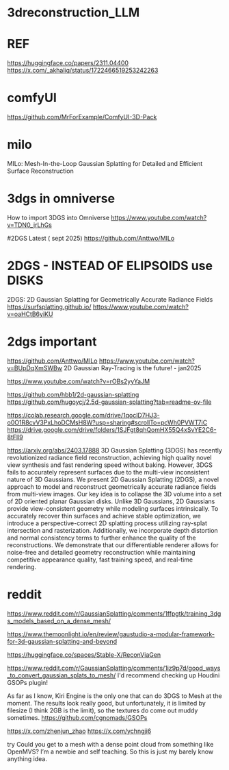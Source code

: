 # 3dreconstruction_LLM

# REF
https://huggingface.co/papers/2311.04400
https://x.com/_akhaliq/status/1722466519253242263


# comfyUI
https://github.com/MrForExample/ComfyUI-3D-Pack

# milo
MILo: Mesh-In-the-Loop Gaussian Splatting for Detailed and Efficient Surface Reconstruction

# 3dgs in omniverse
How to import 3DGS into Omniverse
https://www.youtube.com/watch?v=TDN0_jrLhGs

#2DGS Latest ( sept 2025)
https://github.com/Anttwo/MILo

# 2DGS - INSTEAD OF ELIPSOIDS use DISKS
2DGS: 2D Gaussian Splatting for Geometrically Accurate Radiance Fields
https://surfsplatting.github.io/
https://www.youtube.com/watch?v=oaHCtB6yiKU

# 2dgs important
https://github.com/Anttwo/MILo
https://www.youtube.com/watch?v=BUpDqXmSWBw
2D Gaussian Ray-Tracing is the future! - jan2025

https://www.youtube.com/watch?v=rOBs2yyYaJM

https://github.com/hbb1/2d-gaussian-splatting
https://github.com/hugoycj/2.5d-gaussian-splatting?tab=readme-ov-file

https://colab.research.google.com/drive/1qoclD7HJ3-o0O1R8cvV3PxLhoDCMsH8W?usp=sharing#scrollTo=pcWh0PVWT7iC
https://drive.google.com/drive/folders/1SJFgt8qhQomHX55Q4xSvYE2C6-8tFll9

https://arxiv.org/abs/2403.17888
3D Gaussian Splatting (3DGS) has recently revolutionized radiance field reconstruction, achieving high quality novel view synthesis and fast rendering speed without baking. However, 3DGS fails to accurately represent surfaces due to the multi-view inconsistent nature of 3D Gaussians. We present 2D Gaussian Splatting (2DGS), a novel approach to model and reconstruct geometrically accurate radiance fields from multi-view images. Our key idea is to collapse the 3D volume into a set of 2D oriented planar Gaussian disks. Unlike 3D Gaussians, 2D Gaussians provide view-consistent geometry while modeling surfaces intrinsically. To accurately recover thin surfaces and achieve stable optimization, we introduce a perspective-correct 2D splatting process utilizing ray-splat intersection and rasterization. Additionally, we incorporate depth distortion and normal consistency terms to further enhance the quality of the reconstructions. We demonstrate that our differentiable renderer allows for noise-free and detailed geometry reconstruction while maintaining competitive appearance quality, fast training speed, and real-time rendering.


# reddit
https://www.reddit.com/r/GaussianSplatting/comments/1ffpgtk/training_3dgs_models_based_on_a_dense_mesh/

https://www.themoonlight.io/en/review/gaustudio-a-modular-framework-for-3d-gaussian-splatting-and-beyond


https://huggingface.co/spaces/Stable-X/ReconViaGen

https://www.reddit.com/r/GaussianSplatting/comments/1iz9p7d/good_ways_to_convert_gaussian_splats_to_mesh/
I'd recommend checking up Houdini GSOPs plugin!

As far as I know, Kiri Engine is the only one that can do 3DGS to Mesh at the moment. The results look really good, but unfortunately, it is limited by filesize (I think 2GB is the limit), so the textures do come out muddy sometimes.
https://github.com/cgnomads/GSOPs


https://x.com/zhenjun_zhao
https://x.com/ychngji6


try
Could you get to a mesh with a dense point cloud from something like OpenMVS? I’m a newbie and self teaching. So this is just my barely know anything idea.
